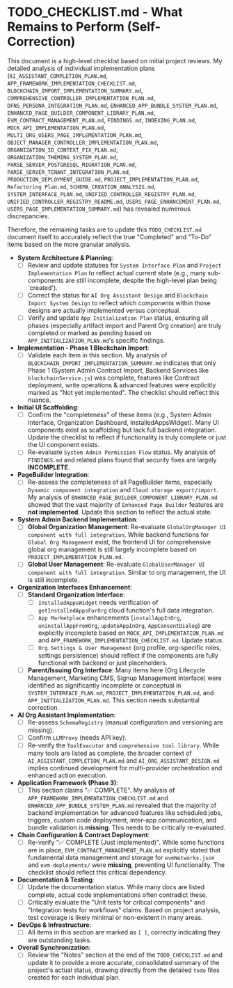 # TODO_CHECKLIST.md - What Remains to Perform (Self-Correction)
This document is a high-level checklist based on initial project reviews. My detailed analysis of individual implementation plans (`AI_ASSISTANT_COMPLETION_PLAN.md`, `APP_FRAMEWORK_IMPLEMENTATION_CHECKLIST.md`, `BLOCKCHAIN_IMPORT_IMPLEMENTATION_SUMMARY.md`, `COMPREHENSIVE_CONTROLLER_IMPLEMENTATION_PLAN.md`, `DFNS_PERSONA_INTEGRATION_PLAN.md`, `ENHANCED_APP_BUNDLE_SYSTEM_PLAN.md`, `ENHANCED_PAGE_BUILDER_COMPONENT_LIBRARY_PLAN.md`, `EVM_CONTRACT_MANAGEMENT_PLAN.md`, `FINDINGS.md`, `INDEXING_PLAN.md`, `MOCK_API_IMPLEMENTATION_PLAN.md`, `MULTI_ORG_USERS_PAGE_IMPLEMENTATION_PLAN.md`, `OBJECT_MANAGER_CONTROLLER_IMPLEMENTATION_PLAN.md`, `ORGANIZATION_ID_CONTEXT_FIX_PLAN.md`, `ORGANIZATION_THEMING_SYSTEM_PLAN.md`, `PARSE_SERVER_POSTGRESQL_MIGRATION_PLAN.md`, `PARSE_SERVER_TENANT_INTEGRATION_PLAN.md`, `PRODUCTION_DEPLOYMENT_GUIDE.md`, `PROJECT_IMPLEMENTATION_PLAN.md`, `Refactoring Plan.md`, `SCHEMA_CREATION_ANALYSIS.md`, `SYSTEM_INTERFACE_PLAN.md`, `UNIFIED_CONTROLLER_REGISTRY_PLAN.md`, `UNIFIED_CONTROLLER_REGISTRY_README.md`, `USERS_PAGE_ENHANCEMENT_PLAN.md`, `USERS_PAGE_IMPLEMENTATION_SUMMARY.md`) has revealed numerous discrepancies.

Therefore, the remaining tasks are to update this `TODO_CHECKLIST.md` document itself to accurately reflect the true "Completed" and "To-Do" items based on the more granular analysis.

*   **System Architecture & Planning**:
    -   [ ] Review and update statuses for `System Interface Plan` and `Project Implementation Plan` to reflect actual current state (e.g., many sub-components are still incomplete, despite the high-level plan being 'created').
    -   [ ] Correct the status for `AI Org Assistant Design` and `Blockchain Import System Design` to reflect which *components* within those designs are actually implemented versus conceptual.
    -   [ ] Verify and update `App Initialization Plan` status, ensuring all phases (especially artifact import and Parent Org creation) are truly completed or marked as pending based on `APP_INITIALIZATION_PLAN.md`'s specific findings.

*   **Implementation - Phase 1 Blockchain Import**:
    -   [ ] Validate each item in this section. My analysis of `BLOCKCHAIN_IMPORT_IMPLEMENTATION_SUMMARY.md` indicates that only Phase 1 (System Admin Contract Import, Backend Services like `blockchainService.js`) was complete, features like Contract deployment, write operations & advanced features were explicitly marked as "Not yet implemented". The checklist should reflect this nuance.

*   **Initial UI Scaffolding**:
    -   [ ] Confirm the "completeness" of these items (e.g., System Admin Interface, Organization Dashboard, InstalledAppsWidget). Many UI components exist as scaffolding but lack full backend integration. Update the checklist to reflect if functionality is truly complete or just the UI component exists.
    -   [ ] Re-evaluate `System Admin Permission Flow` status. My analysis of `FINDINGS.md` and related plans found that security fixes are largely **INCOMPLETE**.

*   **PageBuilder Integration**:
    -   [ ] Re-assess the completeness of all PageBuilder items, especially `Dynamic component integration` and `Cloud storage export/import`. My analysis of `ENHANCED_PAGE_BUILDER_COMPONENT_LIBRARY_PLAN.md` showed that the vast majority of `Enhanced Page Builder` features are **not implemented**. Update this section to reflect the actual state.

*   **System Admin Backend Implementation**:
    -   [ ] **Global Organization Management**: Re-evaluate `GlobalOrgManager UI component with full integration`. While backend functions for `Global Org Management` exist, the frontend UI for comprehensive global org management is still largely incomplete based on `PROJECT_IMPLEMENTATION_PLAN.md`.
    -   [ ] **Global User Management**: Re-evaluate `GlobalUserManager UI component with full integration`. Similar to org management, the UI is still incomplete.

*   **Organization Interfaces Enhancement**:
    -   [ ] **Standard Organization Interface**:
        -   [ ] `InstalledAppsWidget` needs verification of `getInstalledAppsForOrg` cloud function's full data integration.
        -   [ ] `App Marketplace` enhancements (`installAppInOrg`, `uninstallAppFromOrg`, `updateAppInOrg`, `AppConsentDialog`) are explicitly incomplete based on `MOCK_API_IMPLEMENTATION_PLAN.md` and `APP_FRAMEWORK_IMPLEMENTATION_CHECKLIST.md`. Update status.
        -   [ ] `Org Settings & User Management` (org profile, org-specific roles, settings persistence) should reflect if the components are fully functional with backend or just placeholders.
    -   [ ] **Parent/Issuing Org Interface**: Many items here (Org Lifecycle Management, Marketing CMS, Signup Management interface) were identified as significantly incomplete or conceptual in `SYSTEM_INTERFACE_PLAN.md`, `PROJECT_IMPLEMENTATION_PLAN.md`, and `APP_INITIALIZATION_PLAN.md`. This section needs substantial correction.

*   **AI Org Assistant Implementation**:
    -   [ ] Re-assess `SchemaRegistry` (manual configuration and versioning are missing).
    -   [ ] Confirm `LLMProxy` (needs API key).
    -   [ ] Re-verify the `ToolExecutor` and `comprehensive tool library`. While many tools are listed as complete, the broader context of `AI_ASSISTANT_COMPLETION_PLAN.md` and `AI_ORG_ASSISTANT_DESIGN.md` implies continued development for multi-provider orchestration and enhanced action execution.

*   **Application Framework (Phase 3)**:
    -   [ ] This section claims "✅ COMPLETE". My analysis of `APP_FRAMEWORK_IMPLEMENTATION_CHECKLIST.md` and `ENHANCED_APP_BUNDLE_SYSTEM_PLAN.md` revealed that the majority of backend implementation for advanced features like scheduled jobs, triggers, custom code deployment, inter-app communication, and bundle validation is **missing**. This needs to be critically re-evaluated.

*   **Chain Configuration & Contract Deployment**:
    -   [ ] Re-verify "✅ COMPLETE (Just implemented)". While some functions are in place, `EVM_CONTRACT_MANAGEMENT_PLAN.md` explicitly stated that fundamental data management and storage for `evmNetworks.json` and `evm-deployments/` were **missing**, preventing UI functionality. The checklist should reflect this critical dependency.

*   **Documentation & Testing**:
    -   [ ] Update the documentation status. While many docs are listed complete, actual code implementations often contradict these.
    -   [ ] Critically evaluate the "Unit tests for critical components" and "Integration tests for workflows" claims. Based on project analysis, test coverage is likely minimal or non-existent in many areas.

*   **DevOps & Infrastructure**:
    -   [ ] All items in this section are marked as `[ ]`, correctly indicating they are outstanding tasks.

*   **Overall Synchronization**:
    -   [ ] Review the "Notes" section at the end of the `TODO_CHECKLIST.md` and update it to provide a more accurate, consolidated summary of the project's actual status, drawing directly from the detailed `todo` files created for each individual plan.